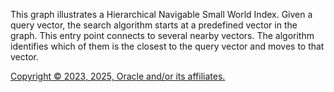 This graph illustrates a Hierarchical Navigable Small World Index. Given a query vector, the search algorithm starts at a
            predefined vector in the graph. This entry point connects to several nearby vectors. The algorithm identifies which of them
            is the closest to the query vector and moves to that vector.

[Copyright © 2023, 2025, Oracle and/or its affiliates.](../../../dcommon/html/cpyr.htm)

